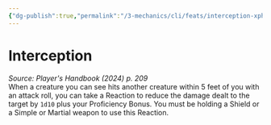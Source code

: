 ```yaml
---
{"dg-publish":true,"permalink":"/3-mechanics/cli/feats/interception-xphb/","tags":["ttrpg-cli/compendium/src/5e/xphb","ttrpg-cli/feat"],"noteIcon":""}
---
```


# Interception
*Source: Player's Handbook (2024) p. 209*  
When a creature you can see hits another creature within 5 feet of you with an attack roll, you can take a Reaction to reduce the damage dealt to the target by `1d10` plus your Proficiency Bonus. You must be holding a Shield or a Simple or Martial weapon to use this Reaction.